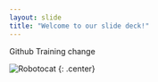 ```yaml
---
layout: slide
title: "Welcome to our slide deck!"
---
```


Github Training change

![Robotocat](https://octodex.github.com/images/Robotocat.png)
{: .center}
